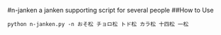 #n-janken
a janken supporting script for several people
##How to Use
```
python n-janken.py -n おそ松 チョロ松 トド松 カラ松 十四松 一松
```
